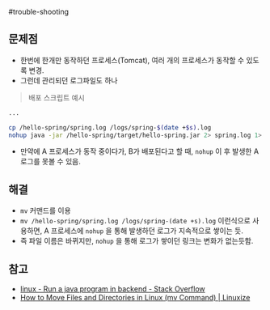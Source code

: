 #trouble-shooting
## 문제점
- 한번에 한개만 동작하던 프로세스(Tomcat), 여러 개의 프로세스가 동작할 수 있도록 변경.
- 그런데 관리되던 로그파일도 하나

>   배포 스크립트 예시
  ```bash
  ...
  
  cp /hello-spring/spring.log /logs/spring-$(date +$s).log
  nohup java -jar /hello-spring/target/hello-spring.jar 2> spring.log 1> dev/null &
  ```

- 만약에 A 프로세스가 동작 중이다가, B가 배포된다고 할 때, `nohup` 이 후 발생한 A 로그를 못볼 수 있음.

## 해결
- `mv` 커맨드를 이용
- `mv /hello-spring/spring.log /logs/spring-(date +s).log` 이런식으로 사용하면, A 프로세스에 `nohup` 을 통해 발생하던 로그가 지속적으로 쌓이는 듯.
- 즉 파일 이름은 바뀌지만, `nohup`  을 통해 로그가 쌓이던 링크는 변화가 없는듯함.

## 참고
- [linux - Run a java program in backend - Stack Overflow](https://stackoverflow.com/questions/9323690/run-a-java-program-in-backend)
- [How to Move Files and Directories in Linux (mv Command) | Linuxize](https://linuxize.com/post/how-to-move-files-in-linux-with-mv-command/)
